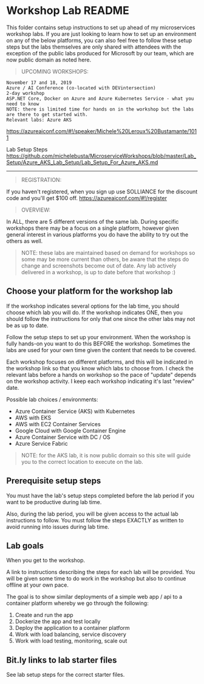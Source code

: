 # Workshop Lab README

This folder contains setup instructions to set up ahead of my microservices workshop labs.
If you are just looking to learn how to set up an environment on any of the below platforms, you can also feel free to follow these setup steps but the labs themselves are only shared with attendees with the exception of the public labs produced for Microsoft by our team, which are now public domain as noted here.

> UPCOMING WORKSHOPS:

```text
November 17 and 18, 2019
Azure / AI Conference (co-located with DEVintersection)
2-day workshop
ASP.NET Core, Docker on Azure and Azure Kubernetes Service - what you need to know
NOTE: there is limited time for hands on in the workshop but the labs are there to get started with.
Relevant labs: Azure AKS
```

https://azureaiconf.com/#!/speaker/Michele%20Leroux%20Bustamante/1011

Lab Setup Steps
https://github.com/michelebusta/MicroserviceWorkshops/blob/master/Lab_Setup/Azure_AKS_Lab_Setup/Lab_Setup_For_Azure_AKS.md

-----

> REGISTRATION:

If you haven't registered, when you sign up use SOLLIANCE for the discount code and you'll get $100 off.
https://azureaiconf.com/#!/register

> OVERVIEW:

In ALL, there are 5 different versions of the same lab. During specific workshops there may be a focus on a single platform, however given general interest in various platforms you do have the ability to try out the others as well. 

> NOTE: these labs are maintained based on demand for workshops so some may be more current than others, be aware that the steps do change and screenshots become out of date. Any lab actively delivered in a workshop, is up to date before that workshop :)

## Choose your platform for the workshop lab

If the workshop indicates several options for the lab time, you should choose which lab you will do.
If the workshop indicates ONE, then you should follow the instructions for only that one since the other labs may not be as up to date. 

Follow the setup steps to set up your environment. When the workshop is fully hands-on you want to do this BEFORE the workshop. Sometimes the labs are used for your own time given the content that needs to be covered.

Each workshop focuses on different platforms, and this will be indicated in the workshop link so that you know which labs to choose from. I check the relevant labs before a hands on workshop so the pace of "update" depends on the workshop activity. I keep each workshop indicating it's last "review" date.

Possible lab choices / environments:

* Azure Container Service (AKS) with Kubernetes
* AWS with EKS
* AWS with EC2 Container Services
* Google Cloud with Google Container Engine
* Azure Container Service with DC / OS
* Azure Service Fabric

> NOTE: for the AKS lab, it is now public domain so this site will guide you to the correct location to execute on the lab.

## Prerequisite setup steps

You must have the lab's setup steps completed before the lab period if you want to be productive during lab time.

Also, during the lab period, you will be given access to the actual lab instructions to follow.
You must follow the steps EXACTLY as written to avoid running into issues during lab time.

## Lab goals

When you get to the workshop.

A link to instructions describing the steps for each lab will be provided. You will be given some time to do work in the workshop but also to continue offline at your own pace.

The goal is to show similar deployments of a simple web app / api to a container platform whereby we go through the following:

1. Create and run the app
2. Dockerize the app and test locally
3. Deploy the application to a container platform
4. Work with load balancing, service discovery
5. Work with load testing, monitoring, scale out

## Bit.ly links to lab starter files

See lab setup steps for the correct starter files.
